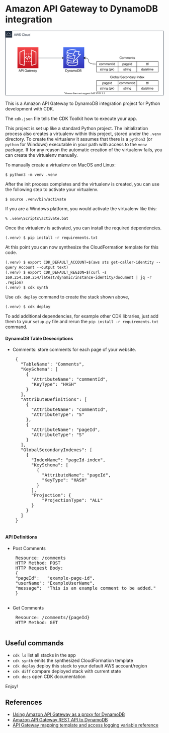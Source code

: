 
# Amazon API Gateway to DynamoDB integration

![apigw-dynamodb-arch](./apigw-dynamodb-arch.svg)

This is a Amazon API Gateway to DynamoDB integration project for Python development with CDK.

The `cdk.json` file tells the CDK Toolkit how to execute your app.

This project is set up like a standard Python project.  The initialization
process also creates a virtualenv within this project, stored under the `.venv`
directory.  To create the virtualenv it assumes that there is a `python3`
(or `python` for Windows) executable in your path with access to the `venv`
package. If for any reason the automatic creation of the virtualenv fails,
you can create the virtualenv manually.

To manually create a virtualenv on MacOS and Linux:

```
$ python3 -m venv .venv
```

After the init process completes and the virtualenv is created, you can use the following
step to activate your virtualenv.

```
$ source .venv/bin/activate
```

If you are a Windows platform, you would activate the virtualenv like this:

```
% .venv\Scripts\activate.bat
```

Once the virtualenv is activated, you can install the required dependencies.

```
(.venv) $ pip install -r requirements.txt
```

At this point you can now synthesize the CloudFormation template for this code.

```
(.venv) $ export CDK_DEFAULT_ACCOUNT=$(aws sts get-caller-identity --query Account --output text)
(.venv) $ export CDK_DEFAULT_REGION=$(curl -s 169.254.169.254/latest/dynamic/instance-identity/document | jq -r .region)
(.venv) $ cdk synth
```

Use `cdk deploy` command to create the stack shown above,

```
(.venv) $ cdk deploy
```

To add additional dependencies, for example other CDK libraries, just add
them to your `setup.py` file and rerun the `pip install -r requirements.txt`
command.

#### DynamoDB Table Desecriptions

 * Comments: store comments for each page of your website.
    <pre>
    {
      "TableName": "Comments",
      "KeySchema": [
        {
          "AttributeName": "commentId",
          "KeyType": "HASH"
        }
      ],
      "AttributeDefinitions": [
        {
          "AttributeName": "commentId",
          "AttributeType": "S"
        },
        {
          "AttributeName": "pageId",
          "AttributeType": "S"
        }
      ],
      "GlobalSecondaryIndexes": [
        {
          "IndexName": "pageId-index",
          "KeySchema": [
            {
              "AttributeName": "pageId",
              "KeyType": "HASH"
            }
          ],
          "Projection": {
              "ProjectionType": "ALL"
          }
        }
      ]
    }
    </pre>

#### API Definitions

 * Post Comments
    <pre>
    Resource: /comments
    HTTP Method: POST
    HTTP Request Body:
    {
    "pageId":   "example-page-id",
    "userName": "ExampleUserName",
    "message":  "This is an example comment to be added."
    }
    </pre>

 * Get Comments
    <pre>
    Resource: /comments/{pageId}
    HTTP Method: GET
    </pre>


## Useful commands

 * `cdk ls`          list all stacks in the app
 * `cdk synth`       emits the synthesized CloudFormation template
 * `cdk deploy`      deploy this stack to your default AWS account/region
 * `cdk diff`        compare deployed stack with current state
 * `cdk docs`        open CDK documentation

Enjoy!

## References

 * [Using Amazon API Gateway as a proxy for DynamoDB](https://aws.amazon.com/blogs/compute/using-amazon-api-gateway-as-a-proxy-for-dynamodb/)
 * [Amazon API Gateway REST API to DynamoDB](https://serverlessland.com/patterns/apigw-dynamodb)
 * [API Gateway mapping template and access logging variable reference](https://docs.aws.amazon.com/apigateway/latest/developerguide/api-gateway-mapping-template-reference.html)
